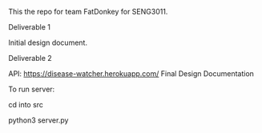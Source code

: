This the repo for team FatDonkey for SENG3011.

Deliverable 1 

Initial design document.

Deliverable 2 

API: https://disease-watcher.herokuapp.com/
Final Design Documentation 

To run server:

cd into src 

python3 server.py 

